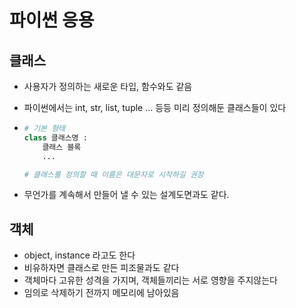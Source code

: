 # 파이썬 응용



## 클래스

- 사용자가 정의하는 새로운 타입, 함수와도 같음

- 파이썬에서는 int, str, list, tuple ... 등등 미리 정의해둔 클래스들이 있다

- ```python
  # 기본 형태
  class 클래스명 :
      클래스 블록
      ...
  
  # 클래스를 정의할 때 이름은 대문자로 시작하길 권장
  ```

- 무언가를 계속해서 만들어 낼 수 있는 설계도면과도 같다.



## 객체

- object, instance 라고도 한다
- 비유하자면 클래스로 만든 피조물과도 같다
- 객체마다 고유한 성격을 가지며, 객체들끼리는 서로 영향을 주지않는다
- 임의로 삭제하기 전까지 메모리에 남아있음






















